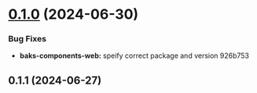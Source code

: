 # [0.1.0](/compare/baks-components-web@0.1.0...baks-components-web@0.1.0) (2024-06-30)


### Bug Fixes

* **baks-components-web:** speify correct package and version 926b753



## 0.1.1 (2024-06-27)



